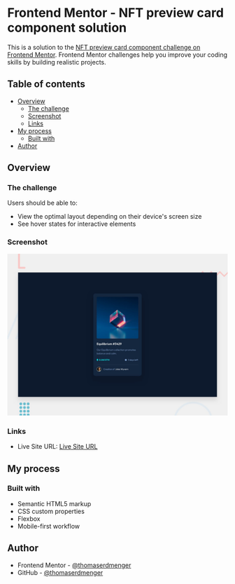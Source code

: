 # Frontend Mentor - NFT preview card component solution

This is a solution to the [NFT preview card component challenge on Frontend Mentor](https://www.frontendmentor.io/challenges/nft-preview-card-component-SbdUL_w0U). Frontend Mentor challenges help you improve your coding skills by building realistic projects.

## Table of contents

- [Overview](#overview)
  - [The challenge](#the-challenge)
  - [Screenshot](#screenshot)
  - [Links](#links)
- [My process](#my-process)
  - [Built with](#built-with)
- [Author](#author)

## Overview

### The challenge

Users should be able to:

- View the optimal layout depending on their device's screen size
- See hover states for interactive elements

### Screenshot

![](./images/screenshot.jpg)

### Links

- Live Site URL: [Live Site URL](https://thomaserdmenger.github.io/NftCardComponent/)

## My process

### Built with

- Semantic HTML5 markup
- CSS custom properties
- Flexbox
- Mobile-first workflow

## Author

- Frontend Mentor - [@thomaserdmenger](https://www.frontendmentor.io/profile/thomaserdmenger)
- GitHub - [@thomaserdmenger](https://github.com/thomaserdmenger)
